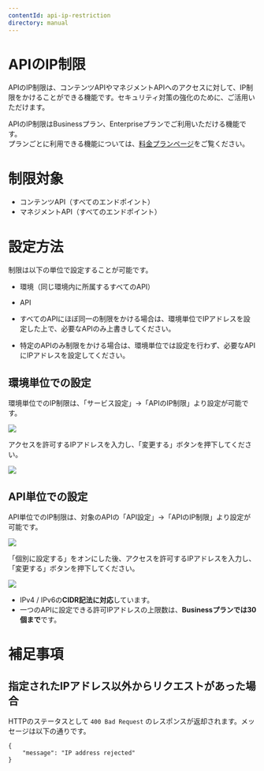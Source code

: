 ```yaml
---
contentId: api-ip-restriction
directory: manual
---
```


# APIのIP制限

APIのIP制限は、コンテンツAPIやマネジメントAPIへのアクセスに対して、IP制限をかけることができる機能です。セキュリティ対策の強化のために、ご活用いただけます。

APIのIP制限はBusinessプラン、Enterpriseプランでご利用いただける機能です。  
プランごとに利用できる機能については、[料金プランページ](https://microcms.io/pricing)をご覧ください。

制限対象
====

*   コンテンツAPI（すべてのエンドポイント）
*   マネジメントAPI（すべてのエンドポイント）

設定方法
====

制限は以下の単位で設定することが可能です。

*   環境（同じ環境内に所属するすべてのAPI）
*   API

*   すべてのAPIにほぼ同一の制限をかける場合は、環境単位でIPアドレスを設定した上で、必要なAPIのみ上書きしてください。
*   特定のAPIのみ制限をかける場合は、環境単位では設定を行わず、必要なAPIにIPアドレスを設定してください。

環境単位での設定
--------

環境単位でのIP制限は、「サービス設定」→「APIのIP制限」より設定が可能です。  
  
![](https://images.microcms-assets.io/assets/d6af1616730544a596d299c20834f460/38b0809fba3443a7ac2e25ba3f3c789e/CleanShot%202024-04-17%20at%205%E2%80%AF.19.07%402x.png)  
  
アクセスを許可するIPアドレスを入力し、「変更する」ボタンを押下してください。  
  
![](https://images.microcms-assets.io/assets/d6af1616730544a596d299c20834f460/6ef0ef29d3ba433abf169b63f69d3ced/CleanShot%202024-04-17%20at%205%E2%80%AF.30.40%402x.png)  

API単位での設定
---------

API単位でのIP制限は、対象のAPIの「API設定」→「APIのIP制限」より設定が可能です。  
  
![](https://images.microcms-assets.io/assets/d6af1616730544a596d299c20834f460/1aa6cfaca6c14f7fa37bf3dc05de5def/CleanShot%202024-04-18%20at%2010%E2%80%AF.18.14%402x.png)  
  
「個別に設定する」をオンにした後、アクセスを許可するIPアドレスを入力し、「変更する」ボタンを押下してください。  
  
![](https://images.microcms-assets.io/assets/d6af1616730544a596d299c20834f460/850b9496d9c9445ea282a5ac06bba9cf/CleanShot%202024-04-18%20at%2010%E2%80%AF.22.24%402x.png)

*   IPv4 / IPv6の**CIDR記法に対応**しています。
*   一つのAPIに設定できる許可IPアドレスの上限数は、**Businessプランでは30個まで**です。

補足事項
====

指定されたIPアドレス以外からリクエストがあった場合
--------------------------

HTTPのステータスとして `400 Bad Request` のレスポンスが返却されます。メッセージは以下の通りです。

    {
        "message": "IP address rejected"
    }